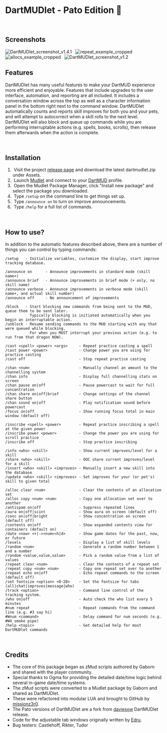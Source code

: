 # DartMUDlet  -  Pato Edition &#129414;

&nbsp;
## Screenshots
![DartMUDlet_screenshot_v1.4.1](https://github.com/user-attachments/assets/09d5b69f-57a1-4338-8055-5088e13c95e4)
&nbsp;
![repeat_example_cropped](https://github.com/user-attachments/assets/5cd282c7-ea0c-41b6-b86d-7c078fe23644)
&nbsp;
![allocs_example_cropped](https://github.com/user-attachments/assets/eeba2503-3f57-45a1-8362-2a4aa3de4c6d)
&nbsp;
![DartMUDlet_screenshot_v1.2](https://github.com/user-attachments/assets/80b1c2f1-cd70-40f7-866a-aae7df62825b)
&nbsp;
## Features
DartMUDlet has many useful features to make your DartMUD experience more efficient and enjoyable. Features that include upgrades to the user interface, automation, and reporting are all included. It includes a conversation window across the top as well as a character information panel in the bottom right next to the command window. DartMUDlet automatically counts and reports skill improves for both you and your pets, and will attempt to autocorrect when a skill rolls to the next level. DartMUDlet will also block and queue up commands while you are performing interruptable actions (e.g. spells, books, scrolls), then release them afterwards when the action is complete.

&nbsp;
## Installation
1. &nbsp;Visit the project [release page](https://github.com/Pato-elf/dartmudlet/releases) and download the latest dartmudlet.zip under Assets.
2. &nbsp;Launch [Mudlet](https://www.mudlet.org/) and connect to your [DartMUD](http://dartmud.com) profile.
3. &nbsp;Open the Mudlet Package Manager, click "Install new package" and select the package you downloaded.
4. &nbsp;Type `/setup` on the command line to get things set up.
5. &nbsp;Type `/announce on` to turn on improve announcements.
6. &nbsp;Type `/help` for a full list of commands.

&nbsp;
## How to use?
In addition to the automatic features described above, there are a number of things you can control by typing commands:

```
/setup   - Initialize variables, customize the display, start improve tracking database.
```
```
/announce on      - Announce improvements in standard mode (skill name+)
/announce brief   - Announce improvements in brief mode (+ only, no skill name)
/announce verbose - Announce improvements in verbose mode (skill name+, and actual skill number)
/announce off     - No announcement of improvements
```
```
/block   - Start blocking new commands from being sent to the MUD, queue them to be sent later.
           Typically blocking is initiated automatically when you begin an interruptable action.
/unblock - Resume sending commands to the MUD starting with any that were queued while blocking.
           For when you MUST interrupt your previous action (e.g. to run from that dragon NOW).
```
```
/cast <spell> <power> <args>     - Repeat practice casting a spell
/cast power <power>              - Change power you are using for practice casting
/cast off                        - Stop repeat practice casting
```
```
/chan <num>                      - Manually channel an amount to the channelling system
/chan info                       - Display full channelling stats on screen
/chan pause on|off               - Pause powercast to wait for full concentration
/chan share on|off|brief         - Change settings of the channel share button
/chan sound on|off               - Play notification sound before powercast
/focus on|off                    - Show running focus total in main window (default off)
```
```
/inscribe <spell> <power>        - Repeat practice inscribing a spell at the given power
/inscribe power <power>          - Change the power you are using for scroll practice
/inscribe off                    - Stop practice inscribing 
```
```
/info <who> <skill>              - Show current improves/level for a skill
/share <who> <skill>             - OOC share current improves/level for a skill
/insert <who> <skill> <improves> - Manually insert a new skill into the database
/update <who> <skill> <improves> - Set improves for your (or pet's) skill to given total
```
```
/alloc clear <num>               - Clear the contents of an allocation set
/alloc copy <num> <num>          - Copy one allocation set over to another
/antispam on|off                 - Suppress repeated lines
/aura on|off|scint               - Show aura on screen (default off)
/conc on|off|bright              - Show concentration on screen (default off)
/contents on|off                 - Show expanded contents view for containers (default on)
/date <now> <+|-><num><h|d>      - Show game dates for the past, now, or future
/levels                          - Display a list of skill levels
/random <num>                    - Generate a random number between 1 and a number
/random <value,value,value>      - Pick a random value from a list of values
/repeat clear <num>              - Clear the contents of a repeat set
/repeat copy <num> <num>         - Copy one repeat set over to another
/repeat echo on|off              - Echo repeat commands to the screen (default off)
/set fontsize <option> <8-20>    - Set the fontsize for tabs (all|chat|improves|message|who)
/track <option>                  - Command line control of the tracking system.
/who on|off                      - Auto check the who list every 5 minutes
#num repeat                      - Repeat commands from the command line (e.g. #3 say hi)
#Wnum <command>                  - Delay command for num seconds (e.g. #W4 smoke pipe)
/help <topic>                    - Get detailed help for most DartMUDlet commands
```

&nbsp;
## Credits
- The core of this package began as zMud scripts authored by Gaborn and shared with the player community.
- Special thanks to Ogma for providing the detailed date/time logic behind several in-game date/time systems.
- The zMud scripts were converted to a Mudlet package by Gaborn and shared as DartMUDlet.
- These were refactored into modular LUA and brought to GitHub by [missionz3r0](https://github.com/missionz3r0).
- The Pato versions of DartMUDlet are a fork from [daviesow](https://github.com/daviesow) DartMUDlet release.
- Code for the adjustable tab windows originally written by [Edru](https://github.com/Edru2).
- Bug testers: Castlehoff, Rikter, Tudor
